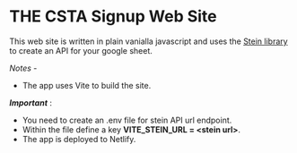 # THE CSTA Signup Web Site
This web site is written in plain vanialla javascript and uses
the [Stein library](https://steinhq.com/) to create an API
for your google sheet.

*Notes* - 
- The app uses Vite to build the site.
 
***Important*** :
- You need to create an .env file for stein API url endpoint. 
- Within the file define a key **VITE_STEIN_URL = \<stein url\>**.
- The app is deployed to Netlify. 